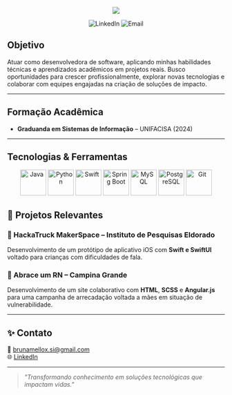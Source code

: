<p align="center">
  <img src="https://capsule-render.vercel.app/api?type=Rounded&color=6c63ff&height=200&section=header&text=Bruna%20Mello&fontSize=50&fontAlign=center&fontColor=ffffff&animation=fadeIn" />
</p>

<p align="center">
  <a href="https://www.linkedin.com/in/bruna-mello-7a29a52b7/" style="text-decoration: none;">
    <img src="https://img.shields.io/badge/LinkedIn-0077B5?style=flat-square&logo=linkedin&logoColor=white" alt="LinkedIn"/>
  </a>
  <a href="mailto:brunamellox.si@gmail.com" style="text-decoration: none;">
    <img src="https://img.shields.io/badge/Email-D14836?style=flat-square&logo=gmail&logoColor=white" alt="Email"/>
  </a>
</p>

## Objetivo
Atuar como desenvolvedora de software, aplicando minhas habilidades técnicas e aprendizados acadêmicos em projetos reais. Busco oportunidades para crescer profissionalmente, explorar novas tecnologias e colaborar com equipes engajadas na criação de soluções de impacto.

---

## Formação Acadêmica
- **Graduanda em Sistemas de Informação** – UNIFACISA (2024)

---

## Tecnologias & Ferramentas
<p align="center">
  <!-- Java -->
  <img src="https://cdn.jsdelivr.net/gh/devicons/devicon/icons/java/java-original.svg" width="60" title="Java"/>

  <!-- Python -->
  <img src="https://cdn.jsdelivr.net/gh/devicons/devicon/icons/python/python-original.svg" width="60" title="Python"/>

  <!-- Swift -->
  <img src="https://cdn.jsdelivr.net/gh/devicons/devicon/icons/swift/swift-original.svg" width="60" title="Swift"/>

  <!-- Spring Boot -->
  <img src="https://cdn.jsdelivr.net/gh/devicons/devicon/icons/spring/spring-original.svg" width="60" title="Spring Boot"/>

  <!-- MySQL -->
  <img src="https://cdn.jsdelivr.net/gh/devicons/devicon/icons/mysql/mysql-original.svg" width="60" title="MySQL"/>

  <!-- PostgreSQL -->
  <img src="https://cdn.jsdelivr.net/gh/devicons/devicon/icons/postgresql/postgresql-original.svg" width="60" title="PostgreSQL"/>

  <!-- Git -->
  <img src="https://cdn.jsdelivr.net/gh/devicons/devicon/icons/git/git-original.svg" width="60" title="Git"/>
</p>

## 💼 Projetos Relevantes

### 🧠 HackaTruck MakerSpace – Instituto de Pesquisas Eldorado
Desenvolvimento de um protótipo de aplicativo iOS com **Swift e SwiftUI** voltado para crianças com dificuldades de fala.

### 💖 Abrace um RN – Campina Grande
Desenvolvimento de um site colaborativo com **HTML**, **SCSS** e **Angular.js** para uma campanha de arrecadação voltada a mães em situação de vulnerabilidade.

---

## ✨ Contato
📧 brunamellox.si@gmail.com  
🌐 [LinkedIn](https://www.linkedin.com/in/bruna-mello-7a29a52b7/)

---

> *"Transformando conhecimento em soluções tecnológicas que impactam vidas."*
